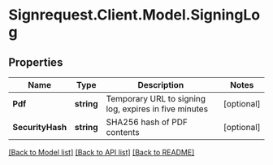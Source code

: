 # Signrequest.Client.Model.SigningLog
## Properties

Name | Type | Description | Notes
------------ | ------------- | ------------- | -------------
**Pdf** | **string** | Temporary URL to signing log, expires in five minutes | [optional] 
**SecurityHash** | **string** | SHA256 hash of PDF contents | [optional] 

[[Back to Model list]](../README.md#documentation-for-models) [[Back to API list]](../README.md#documentation-for-api-endpoints) [[Back to README]](../README.md)

